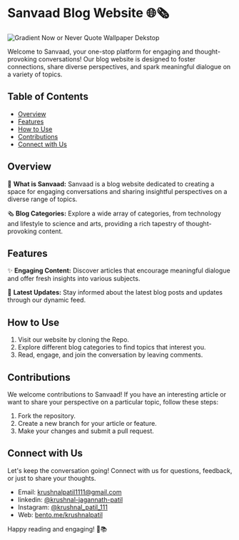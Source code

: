 # Sanvaad Blog Website 🌐🗞️

![Gradient Now or Never Quote Wallpaper Dekstop](https://github.com/Krushnal121/Sanvaad/assets/109232748/41073ba7-409a-4591-aab5-a924999c2e4c)

Welcome to Sanvaad, your one-stop platform for engaging and thought-provoking conversations! Our blog website is designed to foster connections, share diverse perspectives, and spark meaningful dialogue on a variety of topics.

## Table of Contents

- [Overview](#overview)
- [Features](#features)
- [How to Use](#how-to-use)
- [Contributions](#contributions)
- [Connect with Us](#connect-with-us)

## Overview

🌟 **What is Sanvaad:**
Sanvaad is a blog website dedicated to creating a space for engaging conversations and sharing insightful perspectives on a diverse range of topics.

🗞️ **Blog Categories:**
Explore a wide array of categories, from technology and lifestyle to science and arts, providing a rich tapestry of thought-provoking content.

## Features

✨ **Engaging Content:**
Discover articles that encourage meaningful dialogue and offer fresh insights into various subjects.


📰 **Latest Updates:**
Stay informed about the latest blog posts and updates through our dynamic feed.

## How to Use

1. Visit our website by cloning the Repo.
2. Explore different blog categories to find topics that interest you.
3. Read, engage, and join the conversation by leaving comments.

## Contributions

We welcome contributions to Sanvaad! If you have an interesting article or want to share your perspective on a particular topic, follow these steps:

1. Fork the repository.
2. Create a new branch for your article or feature.
3. Make your changes and submit a pull request.

## Connect with Us

Let's keep the conversation going! Connect with us for questions, feedback, or just to share your thoughts.

- Email: <a href="mailto:email@example.com">krushnalpatil1111@gmail.com</a>
- linkedin: <a href="https://www.linkedin.com/in/krushnal-jagannath-patil/" target="_blank">@krushnal-jagannath-patil</a>
- Instagram: <a href="https://www.instagram.com/krushnal_patil_111/" target="_blank">@krushnal_patil_111</a>
- Web: <a href="https://bento.me/krushnalpatil" target="_blank">bento.me/krushnalpatil </a>


Happy reading and engaging! 🚀📚
